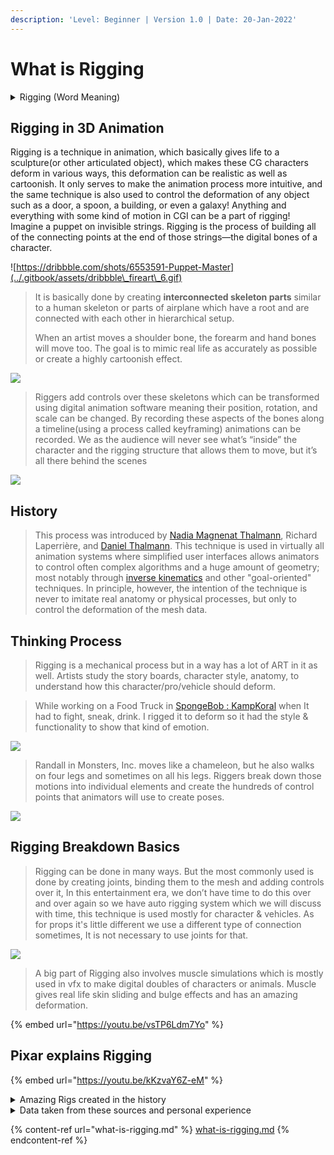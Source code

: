 ```yaml
---
description: 'Level: Beginner | Version 1.0 | Date: 20-Jan-2022'
---
```


# What is Rigging

<details>

<summary>Rigging (Word Meaning)</summary>

For common folks, Rigging can mean many things like arranging dishonestly for the result of something, or the action of designing and installing the equipment, in the preparation to move/ handle objects. Rigging comes from the word RIG - which means to set up or prepare. It's history goes to 1800s where "rigging" a sailing vessel refers to putting all the components in place to allow it to function.

</details>

## Rigging in 3D Animation

Rigging is a technique in animation, which basically gives life to a sculpture(or other articulated object), which makes these CG characters deform in various ways, this deformation can be realistic as well as cartoonish. It only serves to make the animation process more intuitive, and the same technique is also used to control the deformation of any object such as a door, a spoon, a building, or even a galaxy! Anything and everything with some kind of motion in CGI can be a part of rigging!\
Imagine a puppet on invisible strings. Rigging is the process of building all of the connecting points at the end of those strings—the digital bones of a character.

![https://dribbble.com/shots/6553591-Puppet-Master](../.gitbook/assets/dribbble\_fireart\_6.gif)

> It is basically done by creating **interconnected skeleton parts** similar to a human skeleton or parts of airplane which have a root and are connected with each other in hierarchical setup.
>
> When an artist moves a shoulder bone, the forearm and hand bones will move too. The goal is to mimic real life as accurately as possible or create a highly cartoonish effect.

![](<../.gitbook/assets/maya\_5pxRA8t1Fk (1).gif>)

> Riggers add controls over these skeletons which can be transformed using digital animation software meaning their position, rotation, and scale can be changed. By recording these aspects of the bones along a timeline(using a process called keyframing) animations can be recorded. We as the audience will never see what’s “inside” the character and the rigging structure that allows them to move, but it’s all there behind the scenes

![](../.gitbook/assets/maya\_PCUeBDoedx.gif)

## History

> This process was introduced by  [Nadia Magnenat Thalmann](https://en.wikipedia.org/wiki/Nadia\_Magnenat\_Thalmann), Richard Laperrière, and [Daniel Thalmann](https://en.wikipedia.org/wiki/Daniel\_Thalmann). This technique is used in virtually all animation systems where simplified user interfaces allows animators to control often complex algorithms and a huge amount of geometry; most notably through [inverse kinematics](https://en.wikipedia.org/wiki/Inverse\_kinematics) and other "goal-oriented" techniques. In principle, however, the intention of the technique is never to imitate real anatomy or physical processes, but only to control the deformation of the mesh data.&#x20;



## Thinking Process

> Rigging is a mechanical process but in a way has a lot of ART in it as well. Artists study the story boards, character style, anatomy, to understand how this character/pro/vehicle should deform.

> While working on a Food Truck in [SpongeBob : KampKoral](https://www.youtube.com/watch?v=\_i8AYsf1iKo) when It had to fight, sneak, drink. I rigged it to deform so it had the style & functionality to show that kind of emotion.

![](../.gitbook/assets/vlc\_U4xrGh7bZe\_1.gif)

> Randall in Monsters, Inc. moves like a chameleon, but he also walks on four legs and sometimes on all his legs. Riggers break down those motions into individual elements and create the hundreds of control points that animators will use to create poses.

![](../.gitbook/assets/mons.gif)



## Rigging Breakdown Basics

> Rigging can be done in many ways. But the most commonly used is done by creating joints, binding them to the mesh and adding controls over it, In this entertainment era, we don’t have time to do this over and over again so we have auto rigging system which we will discuss with time, this technique is used mostly for character & vehicles. As for props it's little different we use a different type of connection sometimes, It is not necessary to use joints for that.&#x20;

![](../.gitbook/assets/a.gif)

> A big part of Rigging also involves muscle simulations which is mostly used in vfx to make digital doubles of characters or animals. Muscle gives real life skin sliding and bulge effects and has an amazing deformation.

{% embed url="https://youtu.be/vsTP6Ldm7Yo" %}





## Pixar explains Rigging

{% embed url="https://youtu.be/kKzvaY6Z-eM" %}

<details>

<summary>Amazing Rigs created in the history</summary>

​[https://www.youtube.com/watch?v=Nn0S2vmSCU0\&t=29s](https://www.youtube.com/watch?v=Nn0S2vmSCU0\&t=29s)

[https://youtu.be/SlRvgJpssEM](https://youtu.be/SlRvgJpssEM)

[https://www.youtube.com/watch?v=uUX-9ar7oZw](https://www.youtube.com/watch?v=uUX-9ar7oZw)

[https://youtu.be/FcEK6o58acI](https://youtu.be/FcEK6o58acI)

[https://youtu.be/\_9CB6ZnXDM0](https://youtu.be/\_9CB6ZnXDM0)

[https://youtu.be/C4KYk7LhSSw](https://youtu.be/C4KYk7LhSSw)

[https://youtu.be/r45e5Xky35k](https://youtu.be/r45e5Xky35k)

[https://youtu.be/S-HG8IA-2TI](https://youtu.be/S-HG8IA-2TI)

[https://youtu.be/ye7arp5IrAg](https://youtu.be/ye7arp5IrAg)

[https://youtu.be/nuBvox8tp14](https://youtu.be/nuBvox8tp14)

[https://youtu.be/IZFgkom9oRo](https://youtu.be/IZFgkom9oRo)

[https://youtu.be/wAS8MYc0ZQo](https://youtu.be/wAS8MYc0ZQo)

[https://youtu.be/0QliCSM6qKo](https://youtu.be/0QliCSM6qKo)

</details>

<details>

<summary>Data taken from these sources and personal experience </summary>

https://sciencebehindpixar.org/pipeline/rigging

https://dribbble.com/shots/6553591-Puppet-Master

https://en.wikipedia.org/wiki/Skeletal\_animation

https://sciencebehindpixar.org/pipeline/rigging#:\~:text=Riggers%20break%20down%20those%20motions,can%20be%20posed.

</details>

{% content-ref url="what-is-rigging.md" %}
[what-is-rigging.md](what-is-rigging.md)
{% endcontent-ref %}
